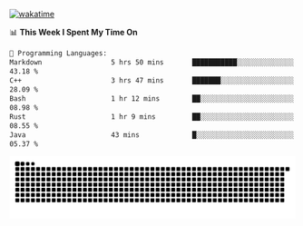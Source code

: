 [![wakatime](https://wakatime.com/badge/user/384f91c6-4eee-411f-8f3b-1b691f58a544.svg)](https://wakatime.com/@384f91c6-4eee-411f-8f3b-1b691f58a544)

<!--START_SECTION:waka-->
📊 **This Week I Spent My Time On** 

```text
💬 Programming Languages: 
Markdown                 5 hrs 50 mins       ███████████░░░░░░░░░░░░░░   43.18 % 
C++                      3 hrs 47 mins       ███████░░░░░░░░░░░░░░░░░░   28.09 % 
Bash                     1 hr 12 mins        ██░░░░░░░░░░░░░░░░░░░░░░░   08.98 % 
Rust                     1 hr 9 mins         ██░░░░░░░░░░░░░░░░░░░░░░░   08.55 % 
Java                     43 mins             █░░░░░░░░░░░░░░░░░░░░░░░░   05.37 % 
```


<!--END_SECTION:waka-->

<picture>
  <source media="(prefers-color-scheme: dark)" srcset="https://raw.githubusercontent.com/fuwx295/fuwx295/output/github-contribution-grid-snake-dark.svg">
  <source media="(prefers-color-scheme: light)" srcset="https://raw.githubusercontent.com/fuwx295/fuwx295/output/github-contribution-grid-snake.svg">
  <img alt="github contribution grid snake animation" src="https://raw.githubusercontent.com/fuwx295/fuwx295/output/github-contribution-grid-snake.svg">
</picture>
